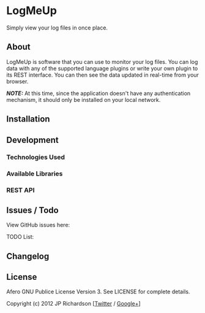 # LogMeUp

Simply view your log files in once place.

## About
LogMeUp is software that you can use to monitor your log files. You can log data with any of the supported language plugins or write your own plugin to its REST interface. You can then see the data updated in real-time from your browser.

**_NOTE:_** At this time, since the application doesn't have any authentication mechanism, it should only be installed on your local network.

## Installation

## Development

### Technologies Used

### Available Libraries

### REST API

## Issues / Todo

View GitHub issues here:

TODO List:


## Changelog

## License

Afero GNU Publice License Version 3. See LICENSE for complete details.

Copyright (c) 2012 JP Richardson [[Twitter](twitter) / [Google+](googleplus)]



[twitter]:http://twitter.com/jprichardson
[googleplus]:https://plus.google.com/u/0/117996975742030675047/posts 